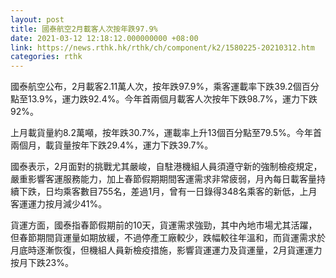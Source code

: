 ```yaml
---
layout: post
title: 國泰航空2月載客人次按年跌97.9%
date: 2021-03-12 12:18:12.000000000 +08:00
link: https://news.rthk.hk/rthk/ch/component/k2/1580225-20210312.htm
categories: rthk
---
```


國泰航空公布，2月載客2.11萬人次，按年跌97.9%，乘客運載率下跌39.2個百分點至13.9%，運力跌92.4%。今年首兩個月載客人次按年下跌98.7%，運力下跌92%。

上月載貨量約8.2萬噸，按年跌30.7%，運載率上升13個百分點至79.5%。今年首兩個月，載貨量按年下跌29.4%，運力下跌39.7%。

國泰表示，2月面對的挑戰尤其嚴峻，自駐港機組人員須遵守新的強制檢疫規定，嚴重影響客運服務能力，加上春節假期期間客運需求非常疲弱，月內每日載客量持續下跌，日均乘客數目755名，差過1月，曾有一日錄得348名乘客的新低，上月客運運力按月減少41%。

貨運方面，國泰指春節假期前的10天，貨運需求強勁，其中內地市場尤其活躍，但春節期間貨運量如期放緩，不過停產工廠較少，跌幅較往年溫和，而貨運需求於月底時逐漸恢復，但機組人員新檢疫措施，影響貨運運力及貨運量，2月貨運運力按月下跌23%。
